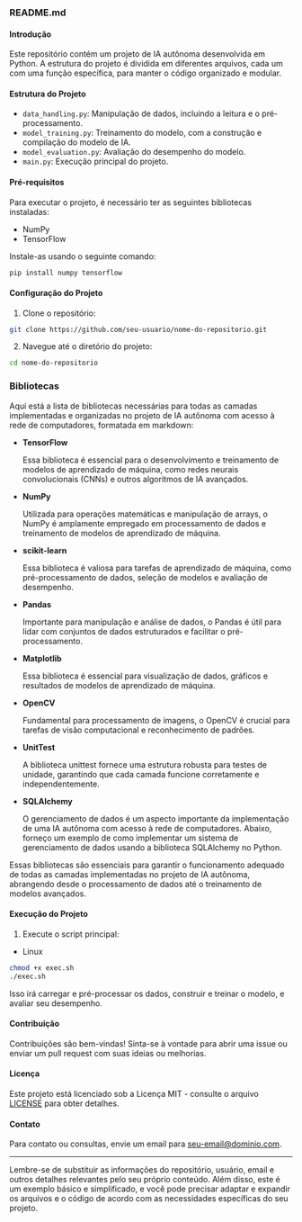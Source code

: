### README.md

#### Introdução

Este repositório contém um projeto de IA autônoma desenvolvida em Python. A estrutura do projeto é dividida em diferentes arquivos, cada um com uma função específica, para manter o código organizado e modular.

#### Estrutura do Projeto

- `data_handling.py`: Manipulação de dados, incluindo a leitura e o pré-processamento.
- `model_training.py`: Treinamento do modelo, com a construção e compilação do modelo de IA.
- `model_evaluation.py`: Avaliação do desempenho do modelo.
- `main.py`: Execução principal do projeto.

#### Pré-requisitos

Para executar o projeto, é necessário ter as seguintes bibliotecas instaladas:

- NumPy
- TensorFlow

Instale-as usando o seguinte comando:

```bash
pip install numpy tensorflow
```

#### Configuração do Projeto

1. Clone o repositório:

```bash
git clone https://github.com/seu-usuario/nome-do-repositorio.git
```

2. Navegue até o diretório do projeto:

```bash
cd nome-do-repositorio
```
### Bibliotecas

Aqui está a lista de bibliotecas necessárias para todas as camadas implementadas e organizadas no projeto de IA autônoma com acesso à rede de computadores, formatada em markdown:

- **TensorFlow**

  Essa biblioteca é essencial para o desenvolvimento e treinamento de modelos de aprendizado de máquina, como redes neurais convolucionais (CNNs) e outros algoritmos de IA avançados.

- **NumPy**

  Utilizada para operações matemáticas e manipulação de arrays, o NumPy é amplamente empregado em processamento de dados e treinamento de modelos de aprendizado de máquina.

- **scikit-learn**

  Essa biblioteca é valiosa para tarefas de aprendizado de máquina, como pré-processamento de dados, seleção de modelos e avaliação de desempenho.

- **Pandas**

  Importante para manipulação e análise de dados, o Pandas é útil para lidar com conjuntos de dados estruturados e facilitar o pré-processamento.

- **Matplotlib**

  Essa biblioteca é essencial para visualização de dados, gráficos e resultados de modelos de aprendizado de máquina.

- **OpenCV**

  Fundamental para processamento de imagens, o OpenCV é crucial para tarefas de visão computacional e reconhecimento de padrões.

- **UnitTest**

  A biblioteca unittest fornece uma estrutura robusta para testes de unidade, garantindo que cada camada funcione corretamente e independentemente.

- **SQLAlchemy**

  O gerenciamento de dados é um aspecto importante da implementação de uma IA autônoma com acesso à rede de computadores. Abaixo, forneço um exemplo de como implementar um sistema de gerenciamento de dados usando a biblioteca SQLAlchemy no Python.

Essas bibliotecas são essenciais para garantir o funcionamento adequado de todas as camadas implementadas no projeto de IA autônoma, abrangendo desde o processamento de dados até o treinamento de modelos avançados.

#### Execução do Projeto

1. Execute o script principal:

- Linux

```bash
chmod +x exec.sh
./exec.sh
```

Isso irá carregar e pré-processar os dados, construir e treinar o modelo, e avaliar seu desempenho.

#### Contribuição

Contribuições são bem-vindas! Sinta-se à vontade para abrir uma issue ou enviar um pull request com suas ideias ou melhorias.

#### Licença

Este projeto está licenciado sob a Licença MIT - consulte o arquivo [LICENSE](LICENSE) para obter detalhes.

#### Contato

Para contato ou consultas, envie um email para seu-email@dominio.com.

---

Lembre-se de substituir as informações do repositório, usuário, email e outros detalhes relevantes pelo seu próprio conteúdo. Além disso, este é um exemplo básico e simplificado, e você pode precisar adaptar e expandir os arquivos e o código de acordo com as necessidades específicas do seu projeto.
